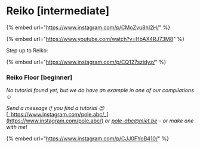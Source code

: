 # Reiko \[intermediate]

{% embed url="https://www.instagram.com/p/CMoZvu8hI2H/" %}

{% embed url="https://www.youtube.com/watch?v=HbAX4RJ73M8" %}

Step up to Reiko:

{% embed url="https://www.instagram.com/p/CQ127szidyz/" %}

### Reiko Floor \[beginner]

_No tutorial found yet, but we do have an example in one of our compilations ☺️_

_Send a message if you find a tutorial 😍_ [_https://www.instagram.com/pole.abc/_](https://www.instagram.com/pole.abc/) _or_ [_pole-abc@miet.be_](mailto:pole-abc@miet.be) _– or make one with me!_&#x20;

{% embed url="https://www.instagram.com/p/CJJ0FYoB410/" %}
